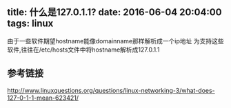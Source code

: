 title: 什么是127.0.1.1?
date: 2016-06-04 20:04:00
tags: linux
---

由于一些软件期望hostname能像domainname那样解析成一个ip地址
为支持这些软件,往往在/etc/hosts文件中将hostname解析成127.0.1.1

## 参考链接
http://www.linuxquestions.org/questions/linux-networking-3/what-does-127-0-1-1-mean-623421/

